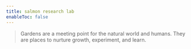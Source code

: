 ```yaml
---
title: salmon research lab
enableToc: false
---
```


> Gardens are a meeting point for the natural world and humans. They are places to nurture growth, experiment, and learn.


<!-- ## Paths
- [notes](/notes) - Doings, beings, musings
- [recipes](/recipes) - Food -->
